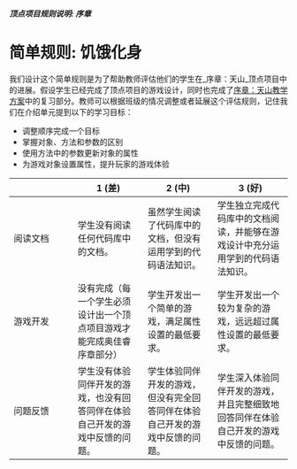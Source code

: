 ##### 顶点项目规则说明: 序章
# 简单规则: 饥饿化身

我们设计这个简单规则是为了帮助教师评估他们的学生在_序章：天山_顶点项目中的进展。假设学生已经完成了顶点项目的游戏设计，同时也完成了[序章：天山教学方案](/teachers/resources/1fhLessonPlan-zh-HANS)中的复习部分。教师可以根据班级的情况调整或者延展这个评估规则，记住我们在介绍单元提到以下的学习目标：

- 调整顺序完成一个目标
- 掌握对象、方法和参数的区别
- 使用方法中的参数更新对象的属性
- 为游戏对象设置属性，提升玩家的游戏体验

|  | 1 (差) | 2 (中) | 3 (好) |
| --- | --- | --- | --- |
| 阅读文档 | 学生没有阅读任何代码库中的文档。 | 虽然学生阅读了代码库中的文档，但没有运用学到的代码语法知识。 | 学生独立完成代码库中的文档阅读，并能够在游戏设计中充分运用学到的代码语法知识。 |
| 游戏开发 | 没有完成（每一个学生必须设计出一个顶点项目游戏才能完成奥佳睿序章部分） | 学生开发出一个简单的游戏，满足属性设置的最低要求。 | 学生开发出一个较为复杂的游戏，远远超过属性设置的最低要求。 |
| 问题反馈 | 学生没有体验同伴开发的游戏，也没有回答同伴在体验自己开发的游戏中反馈的问题。 | 学生体验同伴开发的游戏，但没有完全回答同伴在体验自己开发的游戏中反馈的问题。 | 学生深入体验同伴开发的游戏，并且完整细致地回答同伴在体验自己开发的游戏中反馈的问题。 |

<style>
table th:first-of-type {
	width: 100px;
}
</style>